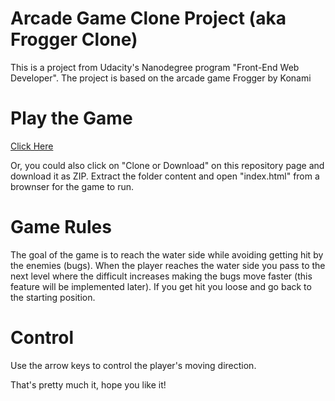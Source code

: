 Arcade Game Clone Project (aka Frogger Clone)
===============================

This is a project from Udacity's Nanodegree program "Front-End Web Developer". The project is based on the arcade game Frogger by Konami 

# Play the Game

[Click Here](https://matthewdodi.github.io/Arcade-Game-Clone/)

Or, you could also click on "Clone or Download" on this repository page and download it as ZIP. Extract the folder content and open "index.html" from a brownser for the game to run.

# Game Rules

The goal of the game is to reach the water side while avoiding getting hit by the enemies (bugs). When the player reaches the water side you pass to the next level where the difficult increases making the bugs move faster (this feature will be implemented later). If you get hit you loose and go back to the starting position.

# Control

Use the arrow keys to control the player's moving direction.

That's pretty much it, hope you like it!
